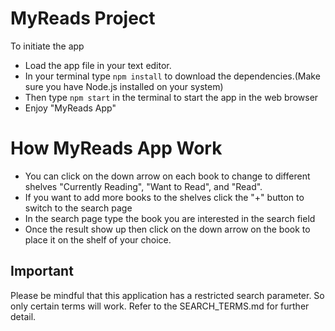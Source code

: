 # MyReads Project

To initiate the app 
* Load the app file in your text editor.
* In your terminal type `npm install` to download the dependencies.(Make sure you have Node.js installed on your system)
* Then type `npm start` in the terminal to start the app in the web browser
* Enjoy "MyReads App"


# How MyReads App Work

* You can click on the down arrow on each book to change to different shelves "Currently Reading", "Want to Read", and "Read". 
* If you want to add more books to the shelves click the "+" button to switch to the search page
* In the search page type the book you are interested in the search field
* Once the result show up then click on the down arrow on the book to place it on the shelf of your choice.

## Important
Please be mindful that this application has a restricted search parameter. So only certain terms will work. Refer to the SEARCH_TERMS.md for further detail.



